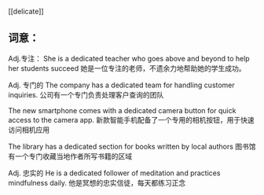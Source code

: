 [[delicate]]

## 词意：
Adj.专注：
She is a dedicated teacher who goes above and beyond to help her students succeed
她是一位专注的老师，不遗余力地帮助她的学生成功。

Adj. 专门的
The company has a dedicated team for handling customer inquiries.
公司有一个专门负责处理客户查询的团队

The new smartphone comes with a dedicated camera button for quick access to the camera app.
新款智能手机配备了一个专用的相机按钮，用于快速访问相机应用

The library has a dedicated section for books written by local authors
图书馆有一个专门收藏当地作者所写书籍的区域

Adj. 忠实的
He is a dedicated follower of meditation and practices mindfulness daily.
他是冥想的忠实信徒，每天都练习正念